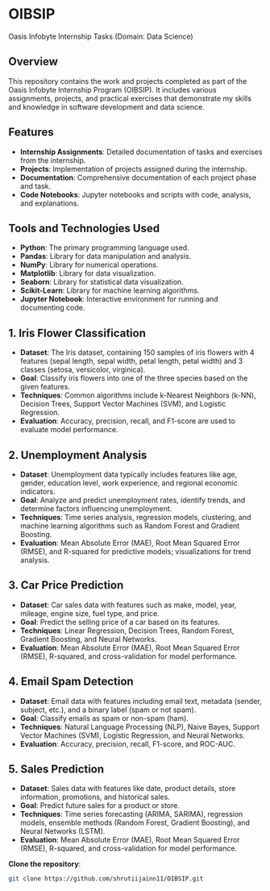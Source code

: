# OIBSIP
Oasis Infobyte Internship Tasks (Domain: Data Science)

## Overview
This repository contains the work and projects completed as part of the Oasis Infobyte Internship Program (OIBSIP). It includes various assignments, projects, and practical exercises that demonstrate my skills and knowledge in software development and data science.

## Features
- **Internship Assignments**: Detailed documentation of tasks and exercises from the internship.
- **Projects**: Implementation of projects assigned during the internship.
- **Documentation**: Comprehensive documentation of each project phase and task.
- **Code Notebooks**: Jupyter notebooks and scripts with code, analysis, and explanations.

## Tools and Technologies Used
- **Python**: The primary programming language used.
- **Pandas**: Library for data manipulation and analysis.
- **NumPy**: Library for numerical operations.
- **Matplotlib**: Library for data visualization.
- **Seaborn**: Library for statistical data visualization.
- **Scikit-Learn**: Library for machine learning algorithms.
- **Jupyter Notebook**: Interactive environment for running and documenting code.

## 1. Iris Flower Classification
- **Dataset**: The Iris dataset, containing 150 samples of iris flowers with 4 features (sepal length, sepal width, petal length, petal width) and 3 classes (setosa, versicolor, virginica).
- **Goal**: Classify iris flowers into one of the three species based on the given features.
- **Techniques**: Common algorithms include k-Nearest Neighbors (k-NN), Decision Trees, Support Vector Machines (SVM), and Logistic Regression.
- **Evaluation**: Accuracy, precision, recall, and F1-score are used to evaluate model performance.

## 2. Unemployment Analysis
- **Dataset**: Unemployment data typically includes features like age, gender, education level, work experience, and regional economic indicators.
- **Goal**: Analyze and predict unemployment rates, identify trends, and determine factors influencing unemployment.
- **Techniques**: Time series analysis, regression models, clustering, and machine learning algorithms such as Random Forest and Gradient Boosting.
- **Evaluation**: Mean Absolute Error (MAE), Root Mean Squared Error (RMSE), and R-squared for predictive models; visualizations for trend analysis.

## 3. Car Price Prediction
- **Dataset**: Car sales data with features such as make, model, year, mileage, engine size, fuel type, and price.
- **Goal**: Predict the selling price of a car based on its features.
- **Techniques**: Linear Regression, Decision Trees, Random Forest, Gradient Boosting, and Neural Networks.
- **Evaluation**: Mean Absolute Error (MAE), Root Mean Squared Error (RMSE), R-squared, and cross-validation for model performance.

## 4. Email Spam Detection
- **Dataset**: Email data with features including email text, metadata (sender, subject, etc.), and a binary label (spam or not spam).
- **Goal**: Classify emails as spam or non-spam (ham).
- **Techniques**: Natural Language Processing (NLP), Naive Bayes, Support Vector Machines (SVM), Logistic Regression, and Neural Networks.
- **Evaluation**: Accuracy, precision, recall, F1-score, and ROC-AUC.

## 5. Sales Prediction
- **Dataset**: Sales data with features like date, product details, store information, promotions, and historical sales.
- **Goal**: Predict future sales for a product or store.
- **Techniques**: Time series forecasting (ARIMA, SARIMA), regression models, ensemble methods (Random Forest, Gradient Boosting), and Neural Networks (LSTM).
- **Evaluation**: Mean Absolute Error (MAE), Root Mean Squared Error (RMSE), R-squared, and cross-validation for model performance.

**Clone the repository**:
```bash
git clone https://github.com/shrutiijainn11/OIBSIP.git

